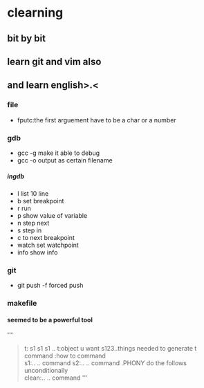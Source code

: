 # clearning 
## bit by bit
## learn git and vim also
## and learn english>.<
### file
* fputc:the first arguement have to be a char or a number
### gdb 
* gcc -g make it able to debug
* gcc -o output as certain filename
##### ingdb
* l	list 10 line
* b	set breakpoint
* r	run
* p	show value of variable
* n	step next
* s	step in
* c	to next breakpoint
* watch set watchpoint
* info show info
### git 
* git push -f forced push
### makefile
#### seemed to be a powerful tool
'''
>t: s1 s1 s1 ..	t:object u want s123..things needed to generate t	 command :how to
><tab>command	
s1:.. ..
><tab>command
s2:.. ..
><tab>command
>.PHONY		do the follows unconditionally	
>clean:.. ..
><tab>command
'''
